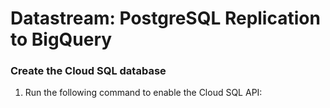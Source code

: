 # Datastream: PostgreSQL Replication to BigQuery

### Create the Cloud SQL database
1. Run the following command to enable the Cloud SQL API:
